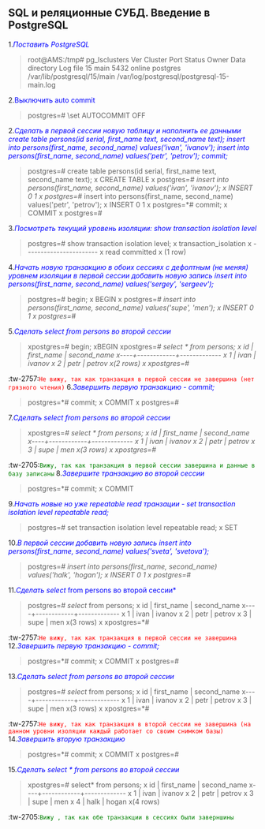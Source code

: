 ## SQL и реляционные СУБД. Введение в PostgreSQL 
1.<span style="color:blue">*Поставить PostgreSQL*</span>
>root@AMS:/tmp# pg_lsclusters
Ver Cluster Port Status Owner    Data directory              Log file
15  main    5432 online postgres /var/lib/postgresql/15/main /var/log/postgresql/postgresql-15-main.log

2.<span style="color:blue">Выключить auto commit</span>
>postgres=# \set AUTOCOMMIT OFF

2.<span style="color:blue">*Сделать в первой сессии новую таблицу и наполнить ее данными create table persons(id serial, first_name text, second_name text); insert into persons(first_name, second_name) values('ivan', 'ivanov'); insert into persons(first_name, second_name) values('petr', 'petrov'); commit;*</span>
>postgres=# create table persons(id serial, first_name text, second_name text);                                        x
CREATE TABLE                                                                                                          x
postgres=*# insert into persons(first_name, second_name) values('ivan', 'ivanov');                                    x
INSERT 0 1                                                                                                            x
postgres=*# insert into persons(first_name, second_name) values('petr', 'petrov');                                    x
INSERT 0 1                                                                                                            x
postgres=*# commit;                                                                                                   x
COMMIT                                                                                                                x
postgres=# 

3.<span style="color:blue">*Посмотреть текущий уровень изоляции: show transaction isolation level*</span>
>postgres=# show transaction isolation level;                                                                          x
 transaction_isolation                                                                                                x
-----------------------                                                                                               x
 read committed                                                                                                       x
(1 row)    

4.<span style="color:blue">*Начать новую транзакцию в обоих сессиях с дефолтным (не меняя) уровнем изоляции
в первой сессии добавить новую запись insert into persons(first_name, second_name) values('sergey', 'sergeev');*</span>
>postgres=# begin;                                                                                                     x
BEGIN                                                                                                                 x
postgres=*# insert into persons(first_name, second_name) values('supe', 'men');                                       x
INSERT 0 1                                                                                                            x
postgres=*#  

5.<span style="color:blue">*Сделать select from persons во второй сессии*</span>
>xpostgres=# begin;
xBEGIN
xpostgres=*# select * from persons;
x id | first_name | second_name
x----+------------+-------------
x  1 | ivan       | ivanov
x  2 | petr       | petrov
x(2 rows)
x
xpostgres=*#

:tw-2757:<span style="color:red">`Не вижу, так как транзакция в первой сессии не завершина (нет грязного чтения)`</span>
6.<span style="color:blue">*Завершить первую транзакцию - commit;*</span>
>postgres=*# commit;                                                                                                   x
COMMIT                                                                                                                x
postgres=# 

7.<span style="color:blue">*Сделать select from persons во второй сессии*</span>
>xpostgres=*# select * from persons;
x id | first_name | second_name
x----+------------+-------------
x  1 | ivan       | ivanov
x  2 | petr       | petrov
x  3 | supe       | men
x(3 rows)
x
xpostgres=*#

:tw-2705:<span style="color:green">`Вижу, так как транзакция в первой сессии завершина и данные в базу записаны`</span>
8.<span style="color:blue">*Завершите транзакцию во второй сессии*</span>
>postgres=*# commit;                                                                                                   x
COMMIT 

9.<span style="color:blue">*Начать новые но уже repeatable read транзации - set transaction isolation level repeatable read;*</span>
>postgres=# set transaction isolation level repeatable read;                                                           x
SET 

10.<span style="color:blue">*В первой сессии добавить новую запись insert into persons(first_name, second_name) values('sveta', 'svetova');*</span>
>postgres=*# insert into persons(first_name, second_name) values('halk', 'hogan');                                     x
INSERT 0 1                                                                                                            x
postgres=*#

11.<span style="color:blue">*Сделать select* from persons во второй сессии*</span>
>postgres=*# select* from persons;
x id | first_name | second_name
x----+------------+-------------
x  1 | ivan       | ivanov
x  2 | petr       | petrov
x  3 | supe       | men
x(3 rows)
x
xpostgres=*#

:tw-2757:<span style="color:red">`Не вижу, так как транзакция в первой сессии не завершина`</span>
12.<span style="color:blue">*Завершить первую транзакцию - commit;*</span>
>postgres=*# commit;                                                                                                   x
COMMIT                                                                                                                x
postgres=#  

13.<span style="color:blue">*Сделать select from persons во второй сессии*</span>
>postgres=*# select* from persons;
x id | first_name | second_name
x----+------------+-------------
x  1 | ivan       | ivanov
x  2 | petr       | petrov
x  3 | supe       | men
x(3 rows)
x
xpostgres=*#

:tw-2757:<span style="color:red">`Не вижу, так как транзакция в второй сессии не завершина (на данном уровни изоляции каждый работает со своим снимком базы)`</span>
14.<span style="color:blue">*Завершить вторую транзакцию*</span>
>postgres=*# commit;                                                                                                   x
COMMIT                                                                                                                x
postgres=#

15.<span style="color:blue">*Сделать select * from persons во второй сессии*</span>
>xpostgres=# select* from persons;
x id | first_name | second_name
x----+------------+-------------
x  1 | ivan       | ivanov
x  2 | petr       | petrov
x  3 | supe       | men
x  4 | halk       | hogan
x(4 rows)

:tw-2705:<span style="color:green">`Вижу , так как обе транзакции в сессиях были заверншины`</span>